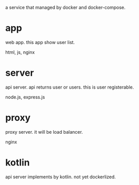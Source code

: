 a service that managed by docker and docker-compose.

# app
web app.
this app show user list.

html, js, nginx

# server
api server.
api returns user or users.
this is user registerable.

node.js, express.js

# proxy
proxy server.
it will be load balancer.

nginx

# kotlin
api server implements by kotlin.
not yet dockerlized.